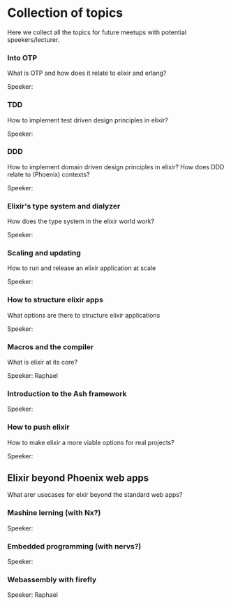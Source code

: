 # Collection of topics

Here we collect all the topics for future meetups with potential speekers/lecturer.

### Into OTP
What is OTP and how does it relate to elixir and erlang?

Speeker:


### TDD
How to implement test driven design principles in elixir?

Speeker:

### DDD
How to implement domain driven design principles in elixir?
How does DDD relate to (Phoenix) contexts?

Speeker:

### Elixir's type system and dialyzer
How does the type system in the elixir world work?

Speeker:

### Scaling and updating
How to run and release an elixir application at scale

Speeker:

### How to structure elixir apps
What options are there to structure elixir applications

Speeker:

### Macros and the compiler
What is elixir at its core?

Speeker: Raphael

### Introduction to the Ash framework

Speeker:

### How to push elixir
How to make elixir a more viable options for real projects?

Speeker:

## Elixir beyond Phoenix web apps
What arer usecases for elxir beyond the standard web apps?

### Mashine lerning (with Nx?)
Speeker:

### Embedded programming (with nervs?)
Speeker:

### Webassembly with firefly
Speeker: Raphael


